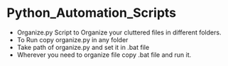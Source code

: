 # Python_Automation_Scripts

* Organize.py Script to Organize your cluttered files in different folders.
* To Run copy organize.py in any folder 
* Take path of organize.py and set it in .bat file
* Wherever you need to organize file copy .bat file and run it.

